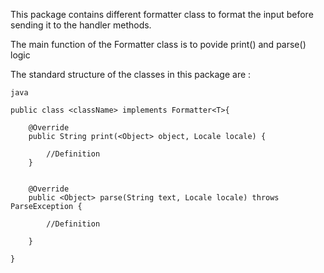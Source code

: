 This package contains different formatter class to format the input before sending it to the handler
methods.

The main function of the Formatter class is to povide print() and parse() logic

The standard structure of the classes in this package are :
```
java

public class <className> implements Formatter<T>{

    @Override
    public String print(<Object> object, Locale locale) {
        
        //Definition
    }


    @Override
    public <Object> parse(String text, Locale locale) throws ParseException {
        
        //Definition
        
    }

}

```